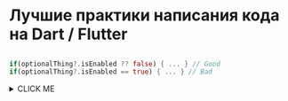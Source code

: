 # Лучшие практики написания кода на Dart / Flutter

##
```dart
if(optionalThing?.isEnabled ?? false) { ... } // Good
if(optionalThing?.isEnabled == true) { ... } // Bad
```

<details><summary>CLICK ME</summary>
<p>  

#### yes, even hidden code blocks!

```dart
if(optionalThing?.isEnabled ?? false) { ... } // Good
if(optionalThing?.isEnabled == true) { ... } // Bad
```

</p>
</details>
